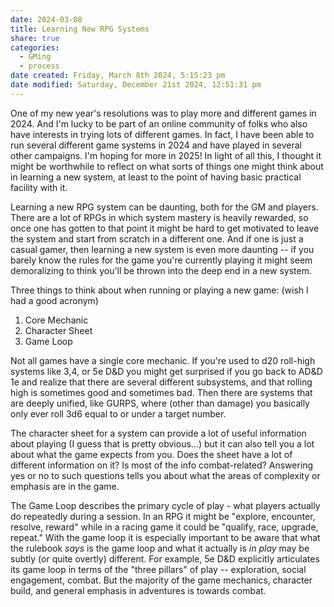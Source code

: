 ```yaml
---
date: 2024-03-08
title: Learning New RPG Systems
share: true
categories:
  - GMing
  - process
date created: Friday, March 8th 2024, 5:15:23 pm
date modified: Saturday, December 21st 2024, 12:51:31 pm
---
```


One of my new year's resolutions was to play more and different games in 2024. And I'm lucky to be part of an online community of folks who also have interests in trying lots of different games. In fact, I have been able to run several different game systems in 2024 and have played in several other campaigns. I'm hoping for more in 2025! In light of all this, I thought it might be worthwhile to reflect on what sorts of things one might think about in learning a new system, at least to the point of having basic practical facility with it. 

<!-- more -->

Learning a new RPG system can be daunting, both for the GM and players. There are a lot of RPGs in which system mastery is heavily rewarded, so once one has gotten to that point it might be hard to get motivated to leave the system and start from scratch in a different one. And if one is just a casual gamer, then learning a new system is even more daunting -- if you barely know the rules for the game you're currently playing it might seem demoralizing to think you'll be thrown into the deep end in a new system. 

Three things to think about when running or playing a new game: (wish I had a good acronym)

1. Core Mechanic 
2. Character Sheet 
3. Game Loop

Not all games have a single core mechanic. If you're used to d20 roll-high systems like 3,4, or 5e D&D you might get surprised if you go back to AD&D 1e and realize that there are several different subsystems, and that rolling high is sometimes good and sometimes bad. Then there are systems that are deeply unified, like GURPS, where (other than damage) you basically only ever roll 3d6 equal to or under a target number. 

The character sheet for a system can provide a lot of useful information about playing (I guess that is pretty obvious…) but it can also tell you a lot about what the game expects from you. Does the sheet have a lot of different information on it? Is most of the info combat-related? Answering yes or no to such questions tells you about what the areas of complexity or emphasis are in the game. 

The Game Loop describes the primary cycle of play - what players actually do repeatedly during a session. In an RPG it might be "explore, encounter, resolve, reward" while in a racing game it could be "qualify, race, upgrade, repeat." With the game loop it is especially important to be aware that what the rulebook *says* is the game loop and what it actually is *in play* may be subtly (or quite overtly) different. For example, 5e D&D explicitly articulates its game loop in terms of the "three pillars" of play -- exploration, social engagement, combat. But the majority of the game mechanics, character build, and general emphasis in adventures is towards combat. 